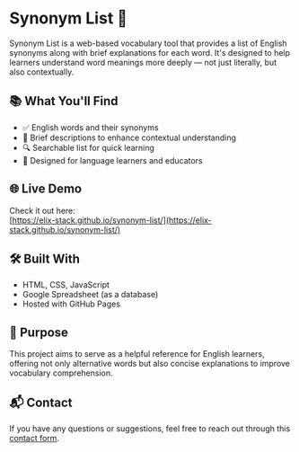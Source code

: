 # Synonym List 🧠

Synonym List is a web-based vocabulary tool that provides a list of English synonyms along with brief explanations for each word. It's designed to help learners understand word meanings more deeply — not just literally, but also contextually.

## 📚 What You'll Find

- ✅ English words and their synonyms
- 📝 Brief descriptions to enhance contextual understanding
- 🔍 Searchable list for quick learning
- 🎯 Designed for language learners and educators

## 🌐 Live Demo

Check it out here:  
[https://elix-stack.github.io/synonym-list/](https://elix-stack.github.io/synonym-list/)

## 🛠️ Built With

- HTML, CSS, JavaScript
- Google Spreadsheet (as a database)
- Hosted with GitHub Pages

## 🎯 Purpose

This project aims to serve as a helpful reference for English learners, offering not only alternative words but also concise explanations to improve vocabulary comprehension.

## 📬 Contact

If you have any questions or suggestions, feel free to reach out through this [contact form](https://elix-stack.github.io/elix-showcase/projects/contactForm/contactForm.html).
